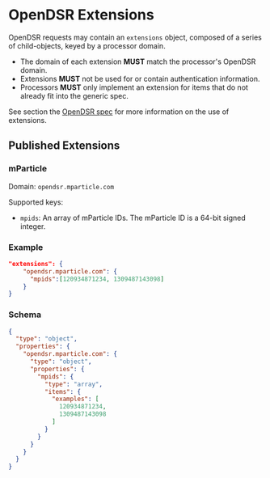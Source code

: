 # OpenDSR Extensions

OpenDSR requests may contain an `extensions` object, composed of a series of child-objects, keyed by a processor domain.

- The domain of each extension **MUST** match the processor's OpenDSR domain.
- Extensions **MUST** not be used for or contain authentication information.
- Processors **MUST** only implement an extension for items that do not already fit into the generic spec.

See section the [OpenDSR spec](specification.md) for more information on the use of extensions.

## Published Extensions

### mParticle

Domain: `opendsr.mparticle.com`

Supported keys:

- `mpids`: An array of mParticle IDs. The mParticle ID is a 64-bit signed integer.

### Example

```json
"extensions": {
    "opendsr.mparticle.com": {
      "mpids":[120934871234, 1309487143098]
    }
}
```

### Schema

```json
{
  "type": "object",
  "properties": {
    "opendsr.mparticle.com": {
      "type": "object",
      "properties": {
        "mpids": {
          "type": "array",
          "items": {
            "examples": [
              120934871234,
              1309487143098
            ]
          }
        }
      }
    }
  }
}
```
